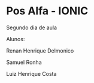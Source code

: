 # Pos Alfa - IONIC

Segundo dia de aula

Alunos:

Renan Henrique Delmonico

Samuel Ronha

Luiz Henrique Costa
